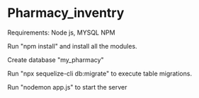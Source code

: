 # Pharmacy_inventry
Requirements: Node js, MYSQL NPM

Run "npm install" and install all the modules.

Create database "my_pharmacy"

Run "npx sequelize-cli db:migrate" to execute table migrations.


Run "nodemon app.js" to start the server
